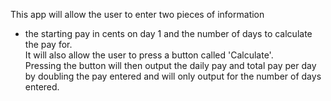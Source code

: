 This app will allow the user to enter two pieces of information 
- the starting pay in cents on day 1 and the number of days to calculate the pay for.  
It will also allow the user to press a button called 'Calculate'.  
Pressing the button will then output the daily pay and total pay per day by doubling 
the pay entered and will only output for the number of days entered.   
